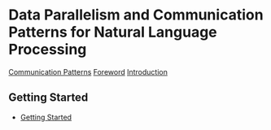# Data Parallelism and Communication Patterns for Natural Language Processing

[Communication Patterns](title-page.md)
[Foreword](foreword.md)
[Introduction](ch00-00-introduction.md)

## Getting Started

- [Getting Started](ch01-00-getting-started.md)
